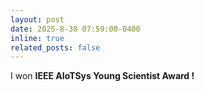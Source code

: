 ```yaml
---
layout: post
date: 2025-8-30 07:59:00-0400
inline: true
related_posts: false
---
```


I won <strong>IEEE AIoTSys Young Scientist Award !</strong>